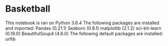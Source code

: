 # Basketball
This notebook is ran on Python 3.6.4
The following packages are installed and imported:
Pandas (0.21.1)
Seaborn (0.8.1)
matplotlib (2.1.2)
sci-kit-learn (0.19.0)
BeautifulSoup4 (4.6.0)
The following default packages are installed:
urllib
